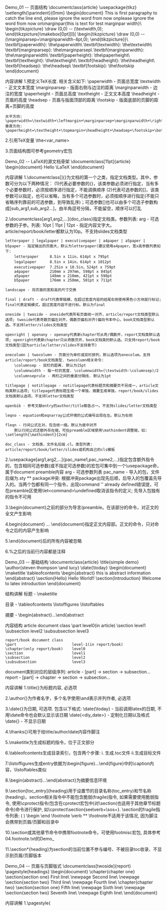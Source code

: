 Demo_01 -- 页面结构
\documentclass{article}
\usepackage{tikz}
\setlength{\parindent}{0mm}
\begin{document}
This is first paragraphy to catch the line end, please ignore the word from now onplease ignore the word from now on\marginpar{this is text for test marginpar width}\\
\begin{tikzpicture}
    \draw (0,0) -- (\textwidth,0);
\end{tikzpicture}\makebox[0pt][l]{
\begin{tikzpicture}
    \draw (0,0) -- (\marginparsep+\marginparwidth-4pt,0);
\end{tikzpicture}}\\
\textbf{paperwidth}: \the\paperwidth\\
\textbf{textwidth}: \the\textwidth\\
\textbf{marginparsep}: \the\marginparsep\\
\textbf{marginparwidth}: \the\marginparwidth\\
\textbf{paperheight}: \the\paperheight\\
\textbf{textheight}: \the\textheight\\
\textbf{headheight}: \the\headheight\\
\textbf{headsep}: \the\headsep\\
\textbf{footskip}: \the\footskip
\end{document}

内容讲解
1.预定义TeX长度. 相关含义如下:
    \paperwidth - 页面总宽度
    \textwidth - 正文文本宽度
    \marginparsep - 版面右侧与边注的距离
    \marginparwidth - 边注的宽度
    \paperheight - 页面总高度
    \textheight - 正文文本高度
    \headheight - 页眉的高度
    \headsep - 页眉与版面顶部的距离
    \footskip - 版面底部的页脚的距离+页脚的高度

    水平方向:
    \paperwidth=\textwidth+\leftmargin+\marginparsep+\marginparwidth+\rightmargin
    垂直方向:
    \paperheight=\textheight+\topmargin+\headheight+\headsep+\footskip+\bottommargin

2.引用TeX变量
    \the\<var_name>

3.页面结构图可参考geometry宏包



Demo_02 -- LaTeX的源文档骨架
\documentclass[11pt]{article}
\begin{document}
    Hello \LaTeX
\end{document}

内容讲解
1.\documentclass[]{}为文档的第一个之类，指定文档类型。其中，参数可分为以下两种情况：
    (1)代表必要参数的{}，该类参数必须进行指定，当有多个必要参数时，必须按顺序进行指定，不能调换顺序
    (2)代表可选参数的[]，该类参数可以指定，也可以省略，当有多个可选参数时，必须按顺序进行指定(不能只省略序列靠前的可选参数，到导致乱序)；可选参数[]也可以由多个可选子参数构成[sub_arg1,sub_arg2...]，由半角逗号分隔，不能留空，顺序可以打乱

2.\documentclass[arg1,arg2,...]{doc_class}指定文档类。参数列表:
    arg<N> - 可选参数的子参。列表:
	10pt | 11pt | 12pt - 指定内容文字大。article/report/book/letter都默认为10p。不支持slides文档类型
	
	letterpaper | legalpaper | executivepaper | a4paper | a5paper | b5paper - 指定输出的页面大，默认为letterpaper(建议使用a4paper。宽x高参数列表如下:
	    letterpaper		8.5in x 11in，614pt x 795pt
	    legalpaper		8.5in x 14in，614pt x 1012pt
	    executivepaper	7.25in x 10.5in，524pt x 759pt
	    a4paper 		210mm x 297mm, 598pt x 845pt
	    a5paper 		148mm x 210mm, 421pt x 598pt
	    b5paper	    	176mm x 250mm, 501pt x 711pt

	landscape - 将页面的宽和高的尺寸交换

	final | draft - draft代表草稿模，在超过宽度内容的结尾右侧使用黑色小方块就行标记; final代表定稿模式，超过宽度内容不进行标。默认为final

	oneside | twoside - oneside代表所有页面统一对齐，article/report文档类型默认选项; twoside代表奇数页偏左对齐，偶数页偏右对齐(偏向书本中心，book文档类型默认选。不支持letter/slides文档类型

	openright | openany - openany代表新chapter可从奇/偶数开，report文档类默认选项; openright代表新chapter只从奇数页开，book文档类的默认选。只支持report/book文档类型(因为article/letter/slides不支持章节)

	onecolumn | twocolumn - 页面分为单栏或双栏排列，默认选项为onecolum。支持article/report/book文档类型. twocolumn相关命令:
        \columnsep - 双栏的距离. 默认为15pt
        \columnwidth - 每一栏的宽度. \columnwidth=(\textwidth-\columnsep)/2
        \columnseprule - 两栏之间的垂直分隔线. 默认为1pt

	titlepage | notitlepage - notitlepage代表标题页和摘要页不另成一，article文档类默认选项; titlepage代表标题生成一个单独，摘要生成单独，report/book/slides文档类默认选项。不支持letter文档类型

	openbib - 参考文献entry的author/title都各占一。不支持slides/letter文档类型

	leqno - equation和eqnarray公式环境的公式编号出现在左。默认为右侧

	fleqn - 行间公式左对，包含统一缩。默认为居中对齐
	    默认行间公式还额外存在缩，可在preamble区域使用\mathindent调整缩，如: \setlength{\mathindent}{2cm}

    doc_class - 文档类，文件名后缀.cl。类型列表: article/report/book/letter/slides或机构自己的cls模板


2.\usepackage[arg1,arg2,...]{pac_name1,pac_name2,...}指定包含额外指令的，包含相同可选参数(或不指定可选参数)的宏包可集中到一个\usepackage命，属于document preamble内容
    arg<N> - 可选参数列表
    pac_name<N> - 导入的包，文件后缀为.sty
    ** package冲突: 根据冲突package出现先后顺，后导入的包覆盖先导入的。当两个包都有同一个指令，出现command '<command>' already defined错误提，可在preamble区使用\let\<command>\undefined取消该指令的定义; 先导入包独有的指令不可用


3.\begin{document}之前的部分为导言(preamble。在该部分的命令，对正文的全文产生影响


4.begin{document} ... \end{document}指定正文内容部。正文的命令，只对命令之后的内容产生影响


5.\end{document}后的所有内容被忽略


6.%之后的当前行内容都是注释



Demo_03 -- 基础结构
\documentclass{article}
\title{simple demo}
\author{steven thompson \and lucy}
\date{\today}
\begin{document}
\maketitle
\tableofcontents
\begin{abstract}
this is abstract information
\end{abstract}
\section{Hello}
	Hello World!!
\section{Introduction}
	Welcome to latex introduction
\end{document}


结构讲解
标题 - \maketitle

目录 - \tableofcontents \listoffigures \listoftables

摘要 - \begin{abstract}...\end{abstract

内容结构
	article document class
	\part                         level0(in article)
    \section                      level1
	\subsection                   level2
	\subsubsection                level3

	report/book document class
	\part                         level-1(in report/book)
	\chapter(only report/book)    level0
    \section                      level1
	\subsection                   level2
	\subsubsection                level3

document类别对应的层级序列:
article - [part] -> section -> subsection...
report - [part] -> chapter -> section -> subsection...	


内容讲解
1.\title{}为标题内容, 必选项

2.\author{}为作者名字，多个名字使用\and表示并列作者, 必选项

3.\date{}为日期, 可选项. 包含以下格式:
    \date{\today} - 当前调用latex的日期, 不用\date命令也会默认显示该日期
    \date{<diy_date>} - 定制化日期以及格式
    \date{} - 不显示日期

4.\thanks{}可用于给title/author/date内容作脚注

5.\maketitle为生成标题的指令，位于正文部分

6.\tableofcontents生成目录索引，包含两个步骤:
	i. 生成.toc文件
	ii.生成目标文件

7.\listoffigures生成entry依据为\begin{figure}...\end{figure}中的\caption内容，\listoftables类似

8.\begin{abstract}...\end{abstract}为摘要信息环境

9.\section[toc_entry]{heading}用于设置节的目录名称(toc_entry)和节名称(heading)，section相关指令中不能包含脆弱(fragile)指令, 如果需要使用脆弱指令, 使用\cprotect指令(包含在cprotect宏包中)对\section(也适用于其他章节标题命令)命令进行保护, 如\cprotect\section{see\verb+\sos+}. \section的fragile指令列表:
    \(    \)    \begin    \end    \footnote    \verb
    ** \footnote不适用于该情况, 因为脚注会携带到页眉/页脚和目录中

10.\section或其他章节命令中携带footnote命令，可使用footmisc宏包, 具体参考04.footnote.txt的Demo_

11.\section*{heading}为section的当前位置不参与编号、不被目录toc收录、不显示到页眉/页脚版本



Demo_04 -- 页眉与页脚版式
\documentclass[twoside]{report}
\pagestyle{headings}
\begin{document}
\chapter{chapter one}
\section{section one}
First line\\
\newpage
Second line\\
\newpage
\section{section two}
Third line\\
\newpage
Fourth line\\
\chapter{chapter two}
\section{section one}
Fifth line\\
\newpage
Sixth line\\
\newpage
\section{section two}
Seventh line\\
\newpage
Eighth line\\
\end{document}

内容讲解
1.\pagestyle{<style>}使用指定版式，使页眉/页脚填充内容, 可用于导言和正文. 列表如下:
    empty - 页眉和页脚都空置
    plain - 页眉空置，页脚居中位置显示页码，无页脚线. article/report类型文档默认版式
    headings - 如果为单页排版，则所有页的页眉左侧放置章标题(如果有)和右侧放置页码; 如果为双页排版，则单数页页眉左侧放置节标题(如果有)和右侧放置页码，双数页页眉左侧放置页码和右侧放置章标题(如果有). 新章节另起一页，并且该页为plain. book类型文档默认版式
    myheadings - 类似于headings，但是headings放置章(节)标题的位置，必须手动内容，配置指令:
        \markright{<odd_page_left_content>}
	\markboth{<even_page_right_content>}{<odd_page_left_content>}

2.\thispagestyle{<style>}只作用于当前页，在正文配置

3.当文档为twoside和openright时，如果章节最后一页为奇数页，则会空出一页偶数页，次数该偶数页仍然携带pagestyle属性；可以在该章节使用如下命令，使其pagestyle为empty:
    \clearpage{\pagestyle{empty}\cleardoublepage}

4.修改页码的计数形式，并且将当前页设置为默认起始页:
    \pagenumbering{<type>}. type列表如下:
        alph - 小写英文字母
	Alph - 大写英文字母
	arabic - 阿拉伯数字
	roman - 小写罗马数字
	Romain - 大写罗马数字
    一般的, 摘要和目录采用大写罗马字母; 正文、参考文献和索引等统一使用阿拉伯数字

5.从当前页面重新开始计数(number指定重新计数的起始数字), 不修改计数形式:
    \setcounter{page}{<number>}

6.更强定制化页眉与页脚，可参考fancyhdr宏包



Demo_05 -- 文本模式
\documentclass{report}
\begin{document}
This is a paragraph mode text.\\
$this is a math mode text. balabalabalabalabalabalasjdksajdlsjdslajdlsjdjsljkdlk catch end morning afternoon number\\ alphnumber$
\mbox{This is a left-to right mode text. balabalabalahahahahahahahahahahahahahahahahahahahahahah\\ah end catch nice}\\
\end{document}

内容讲解
1.段落(paragraph)模式
该模式为常规模式，单词之间可保留最多一个空格，可换行

2.数学(math)模式
常用于数学公式环境，忽略所有空格，可换行

3.LF(left-to-right)模式
类似于段落模式，但不可换行



Demo_06 -- 源文件与子文件
\documentclass{article}
\begin{document}
this is first line
\include{aux.tex}
\end{document}

内容讲解
1.\include{file_name}用于源文件将子文件内容进行读取，特性:
    1)子文件只能包含正文内容
    2)子文件开启新page
    3)不可在子文件中再使用\include导入其他文件，即不可嵌套



Demo_07 -- 正文的命令类型
\documentclass{article}
\setlength{\parindent}{0mm}
\begin{document}
This is {\bfseries line} one\\
This is \textbf{line} two\\
This is \begin{bfseries}line\end{bfseries} one\\
\end{document}

内容讲解
1.声明形式
作用于当前环境内，后续所有内容。格式：\bfseries

2.参数形式
作用于指定的参数内容。格式：\mathrm{}

3.环境形式
作用于限定的环境内。格式：\begin{bfseries} ... \end{bfseries}

4.环境形式和声明形式的命令的名称大致相同
